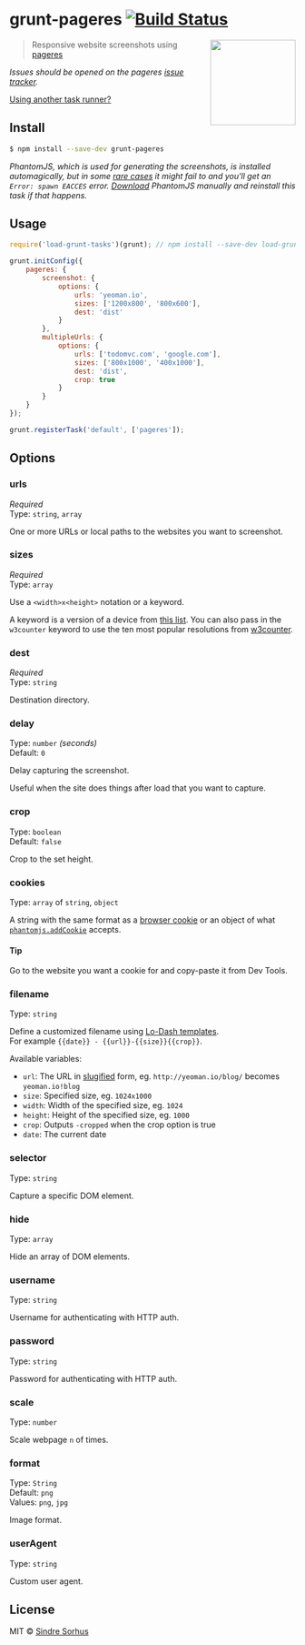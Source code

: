 # grunt-pageres [![Build Status](https://travis-ci.org/sindresorhus/grunt-pageres.svg?branch=master)](https://travis-ci.org/sindresorhus/grunt-pageres)

[<img src="https://github.com/sindresorhus/pageres/raw/master/media/logo.png" width="150" align="right">](https://github.com/sindresorhus/pageres)

> Responsive website screenshots using [pageres](https://github.com/sindresorhus/pageres)

*Issues should be opened on the pageres [issue tracker](https://github.com/sindresorhus/pageres/issues).*

[Using another task runner?](https://github.com/sindresorhus/pageres#task-runners)


## Install

```sh
$ npm install --save-dev grunt-pageres
```

*PhantomJS, which is used for generating the screenshots, is installed automagically, but in some [rare cases](https://github.com/Obvious/phantomjs/issues/102) it might fail to and you'll get an `Error: spawn EACCES` error. [Download](http://phantomjs.org/download.html) PhantomJS manually and reinstall this task if that happens.*


## Usage

```js
require('load-grunt-tasks')(grunt); // npm install --save-dev load-grunt-tasks

grunt.initConfig({
	pageres: {
		screenshot: {
			options: {
				urls: 'yeoman.io',
				sizes: ['1200x800', '800x600'],
				dest: 'dist'
			}
		},
		multipleUrls: {
			options: {
				urls: ['todomvc.com', 'google.com'],
				sizes: ['800x1000', '400x1000'],
				dest: 'dist',
				crop: true
			}
		}
	}
});

grunt.registerTask('default', ['pageres']);
```


## Options

### urls

*Required*  
Type: `string`, `array`

One or more URLs or local paths to the websites you want to screenshot.

### sizes

*Required*  
Type: `array`

Use a `<width>x<height>` notation or a keyword.

A keyword is a version of a device from [this list](http://viewportsizes.com).
You can also pass in the `w3counter` keyword to use the ten most popular 
resolutions from [w3counter](http://www.w3counter.com/globalstats.php).

### dest

*Required*  
Type: `string`

Destination directory.

### delay

Type: `number` *(seconds)*  
Default: `0`

Delay capturing the screenshot.

Useful when the site does things after load that you want to capture.

### crop

Type: `boolean`  
Default: `false`

Crop to the set height.

### cookies

Type: `array` of `string`, `object`

A string with the same format as a [browser cookie](http://en.wikipedia.org/wiki/HTTP_cookie) or an object of what [`phantomjs.addCookie`](http://phantomjs.org/api/phantom/method/add-cookie.html) accepts.

#### Tip

Go to the website you want a cookie for and copy-paste it from Dev Tools.

### filename

Type: `string`

Define a customized filename using [Lo-Dash templates](http://lodash.com/docs#template).  
For example `{{date}} - {{url}}-{{size}}{{crop}}`.

Available variables:

- `url`: The URL in [slugified](https://github.com/ogt/slugify-url) form, eg. `http://yeoman.io/blog/` becomes `yeoman.io!blog`
- `size`: Specified size, eg. `1024x1000`
- `width`: Width of the specified size, eg. `1024`
- `height`: Height of the specified size, eg. `1000`
- `crop`: Outputs `-cropped` when the crop option is true
- `date`: The current date

### selector

Type: `string`

Capture a specific DOM element.

### hide

Type: `array`

Hide an array of DOM elements.

### username

Type: `string`

Username for authenticating with HTTP auth.

### password

Type: `string`

Password for authenticating with HTTP auth.

### scale

Type: `number`

Scale webpage `n` of times.

### format

Type: `String`  
Default: `png`  
Values: `png`, `jpg`

Image format.

### userAgent

Type: `string`

Custom user agent.


## License

MIT © [Sindre Sorhus](http://sindresorhus.com)
